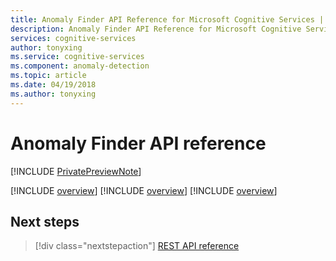 ```yaml
--- 
title: Anomaly Finder API Reference for Microsoft Cognitive Services | Microsoft Docs 
description: Anomaly Finder API Reference for Microsoft Cognitive Services. 
services: cognitive-services 
author: tonyxing
ms.service: cognitive-services
ms.component: anomaly-detection 
ms.topic: article
ms.date: 04/19/2018 
ms.author: tonyxing
--- 
```


# Anomaly Finder API reference

[!INCLUDE [PrivatePreviewNote](../../../../includes/cognitive-services-anomaly-finder-private-preview-note.md)]

[!INCLUDE [overview](./includes/overview.md)]
[!INCLUDE [overview](./includes/definitions.md)]
[!INCLUDE [overview](./includes/paths.md)]

## Next steps

> [!div class="nextstepaction"]
> [REST API reference](https://dev.labs.cognitive.microsoft.com/docs/services/anomaly-detection/operations/post-anomalydetection)
